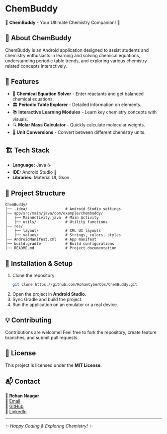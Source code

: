 # ChemBuddy

🚀 **ChemBuddy** - Your Ultimate Chemistry Companion! 🔬

## 📌 About ChemBuddy
ChemBuddy is an Android application designed to assist students and chemistry enthusiasts in learning and solving chemical equations, understanding periodic table trends, and exploring various chemistry-related concepts interactively.

## 🎯 Features
- 🧪 **Chemical Equation Solver** - Enter reactants and get balanced chemical equations.
- 🏛 **Periodic Table Explorer** - Detailed information on elements.
- 📚 **Interactive Learning Modules** - Learn key chemistry concepts with visuals.
- 🔍 **Molar Mass Calculator** - Quickly calculate molecular weights.
- 🌡 **Unit Conversions** - Convert between different chemistry units.

## 🏗️ Tech Stack
- **Language:** Java ☕
- **IDE:** Android Studio 📱
- **Libraries:** Material UI, Gson

## 📂 Project Structure
```
ChemBuddy/
│── .idea/                 # Android Studio settings
│── app/src/main/java/com/example/chembuddy/
│   ├── MainActivity.java  # Main Activity
│   ├── utils/             # Utility functions
│── res/
│   ├── layout/            # XML UI layouts
│   ├── values/            # Strings, colors, styles
│── AndroidManifest.xml    # App manifest
│── build.gradle           # Build configurations
│── README.md              # Project documentation
```

## 🚀 Installation & Setup
1. Clone the repository:
   ```sh
   git clone https://github.com/RohanCyberOps/ChemBuddy.git
   ```
2. Open the project in **Android Studio**.
3. Sync Gradle and build the project.
4. Run the application on an emulator or a real device.

## 💡 Contributing
Contributions are welcome! Feel free to fork the repository, create feature branches, and submit pull requests.

## 📄 License
This project is licensed under the **MIT License**.

## 📬 Contact
👤 **Rohan Naagar**  
📧 [Email](mailto:Rohan150907@gmail.com)  
🔗 [GitHub](https://github.com/RohanCyberOps)  
🔗 [LinkedIn](https://www.linkedin.com/in/rohan-naagar/)  

---

_✨ Happy Coding & Exploring Chemistry! ✨_
